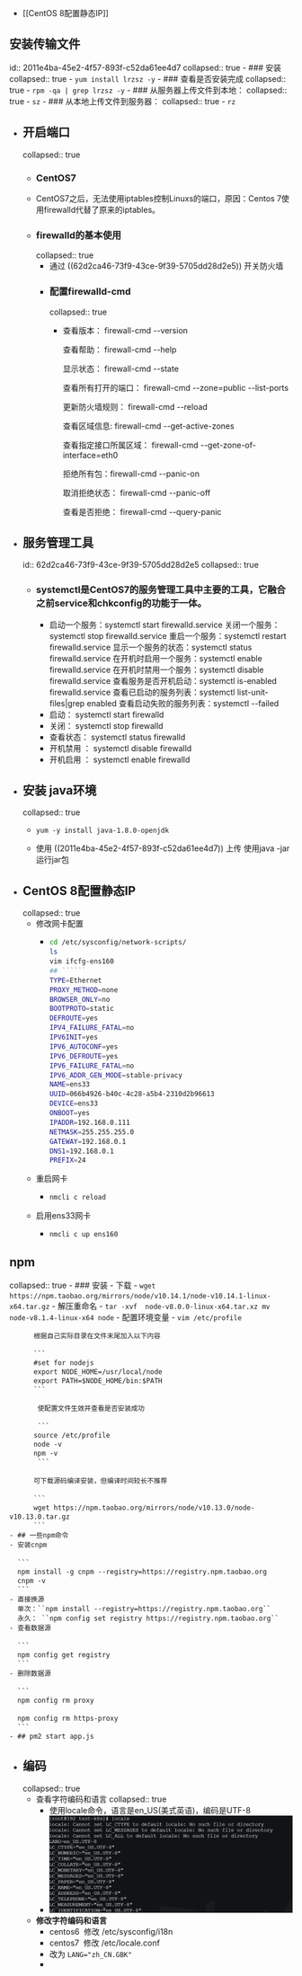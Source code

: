 - [[CentOS 8配置静态IP]]
## 安装传输文件
id:: 2011e4ba-45e2-4f57-893f-c52da61ee4d7
collapsed:: true
	- ### 安装
	  collapsed:: true
		- ```
		  yum install lrzsz -y
		  ```
	- ### 查看是否安装完成
	  collapsed:: true
		- ````
		  rpm -qa | grep lrzsz -y
		  ````
	- ### 从服务器上传文件到本地：
	  collapsed:: true
		- ```
		  sz
		  ```
	- ### 从本地上传文件到服务器：
	  collapsed:: true
		- ```
		  rz
		  ```
- ## 开启端口
  collapsed:: true
	- ### CentOS7
	- CentOS7之后，无法使用iptables控制Linuxs的端口，原因：Centos 7使用firewalld代替了原来的iptables。
	- ### firewalld的基本使用
	  collapsed:: true
		- 通过 ((62d2ca46-73f9-43ce-9f39-5705dd28d2e5)) 开关防火墙
		- ### 配置firewalld-cmd
		  collapsed:: true
			- 查看版本： firewall-cmd --version
			  
			  查看帮助： firewall-cmd --help
			  
			  显示状态： firewall-cmd --state
			  
			  查看所有打开的端口： firewall-cmd --zone=public --list-ports
			  
			  更新防火墙规则： firewall-cmd --reload
			  
			  查看区域信息:  firewall-cmd --get-active-zones
			  
			  查看指定接口所属区域： firewall-cmd --get-zone-of-interface=eth0
			  
			  拒绝所有包：firewall-cmd --panic-on
			  
			  取消拒绝状态： firewall-cmd --panic-off
			  
			  查看是否拒绝： firewall-cmd --query-panic
- ## 服务管理工具
  id:: 62d2ca46-73f9-43ce-9f39-5705dd28d2e5
  collapsed:: true
	- ### systemctl是CentOS7的服务管理工具中主要的工具，它融合之前service和chkconfig的功能于一体。
		- 启动一个服务：systemctl start firewalld.service
		  关闭一个服务：systemctl stop firewalld.service
		  重启一个服务：systemctl restart firewalld.service
		  显示一个服务的状态：systemctl status firewalld.service
		  在开机时启用一个服务：systemctl enable firewalld.service
		  在开机时禁用一个服务：systemctl disable firewalld.service
		  查看服务是否开机启动：systemctl is-enabled firewalld.service
		  查看已启动的服务列表：systemctl list-unit-files|grep enabled
		  查看启动失败的服务列表：systemctl --failed
		- 启动： systemctl start firewalld
		- 关闭： systemctl stop firewalld
		- 查看状态： systemctl status firewalld
		- 开机禁用  ： systemctl disable firewalld
		- 开机启用  ： systemctl enable firewalld
- ## 安装 java环境
  collapsed:: true
	- ```
	  yum -y install java-1.8.0-openjdk
	  ```
	- 使用 ((2011e4ba-45e2-4f57-893f-c52da61ee4d7)) 上传 使用java -jar 运行jar包
- ## CentOS 8配置静态IP
  collapsed:: true
	- 修改网卡配置
		- ```sh
		  cd /etc/sysconfig/network-scripts/
		  ls
		  vim ifcfg-ens160
		  ## ``````
		  TYPE=Ethernet
		  PROXY_METHOD=none
		  BROWSER_ONLY=no
		  BOOTPROTO=static
		  DEFROUTE=yes
		  IPV4_FAILURE_FATAL=no
		  IPV6INIT=yes
		  IPV6_AUTOCONF=yes
		  IPV6_DEFROUTE=yes
		  IPV6_FAILURE_FATAL=no
		  IPV6_ADDR_GEN_MODE=stable-privacy
		  NAME=ens33
		  UUID=066b4926-b40c-4c28-a5b4-2310d2b96613
		  DEVICE=ens33
		  ONBOOT=yes
		  IPADDR=192.168.0.111
		  NETMASK=255.255.255.0
		  GATEWAY=192.168.0.1
		  DNS1=192.168.0.1
		  PREFIX=24
		  
		  ```
	- 重启网卡
		- ```sh
		  nmcli c reload
		  ```
	- 启用ens33网卡
		- ```sh
		  nmcli c up ens160
		  ```
## npm
collapsed:: true
	- ### 安装
		- 下载
			- ```
			  wget https://npm.taobao.org/mirrors/node/v10.14.1/node-v10.14.1-linux-x64.tar.gz
			  ```
		- 解压重命名
			- ```
			  tar -xvf  node-v8.0.0-linux-x64.tar.xz
			  mv node-v8.1.4-linux-x64 node
			  ```
	- 配置环境变量
		- ```
		  vim /etc/profile
		  ```
		  
		  根据自己实际目录在文件末尾加入以下内容
		  
		  ```
		  #set for nodejs  
		  export NODE_HOME=/usr/local/node  
		  export PATH=$NODE_HOME/bin:$PATH
		  ```
		  
		   使配置文件生效并查看是否安装成功
		  
		   ```
		  source /etc/profile
		  node -v
		  npm -v
		   ```
		  
		  可下载源码编译安装，但编译时间较长不推荐
		  
		  ```
		  wget https://npm.taobao.org/mirrors/node/v10.13.0/node-v10.13.0.tar.gz
		  ```
	- ## 一些npm命令
	- 安装cnpm
	  
	  ```
	  npm install -g cnpm --registry=https://registry.npm.taobao.org
	  cnpm -v
	  ```
	- 直接换源  
	  单次：``npm install --registry=https://registry.npm.taobao.org``   
	  永久： ``npm config set registry https://registry.npm.taobao.org``
	- 查看数据源
	  
	  ```
	  npm config get registry
	  ```
	- 删除数据源
	  
	  ```
	  npm config rm proxy
	  
	  npm config rm https-proxy
	  ```
	- ## pm2 start app.js
- ## 编码
  collapsed:: true
	- 查看字符编码和语言
	  collapsed:: true
		- 使用locale命令，语言是en_US(美式英语)，编码是UTF-8
		- ![image.png](../assets/image_1657982117725_0.png)
	- **修改字符编码和语言**
		- centos6  修改 /etc/sysconfig/i18n
		- centos7  修改 /etc/locale.conf
		- 改为 `LANG="zh_CN.GBK"`
		-